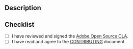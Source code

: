 <!--- Provide a general summary of your changes in the Title above -->

## Description

<!--- Describe your changes in detail -->

## Checklist

- [ ] I have reviewed and signed the [Adobe Open Source CLA](https://opensource.adobe.com/cla.html).
- [ ] I have read and agree to the [CONTRIBUTING](CONTRIBUTING.md) document.
